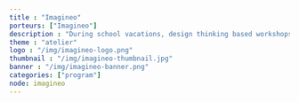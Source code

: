 ```yaml
---
title : "Imagineo"
porteurs: ["Imagineo"]
description : "During school vacations, design thinking based workshops to allow young teenagers to develop their creativity and build their own projects."
theme : "atelier"
logo : "/img/imagineo-logo.png"
thumbnail : "/img/imagineo-thumbnail.jpg"
banner : "/img/imagineo-banner.png"
categories: ["program"]
node: imagineo
---
```

